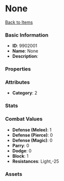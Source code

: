 # None



[Back to Items](../items.md)

### Basic Information

- **ID**: 9902001
- **Name**: None
- **Description**: 

### Properties


### Attributes

- **Category**: 2

### Stats


### Combat Values

- **Defense (Melee)**: 1
- **Defense (Pierce)**: 0
- **Defense (Magic)**: 0
- **Parry**: 0
- **Dodge**: 0
- **Block**: 1
- **Resistances**: Light,-25

### Assets


